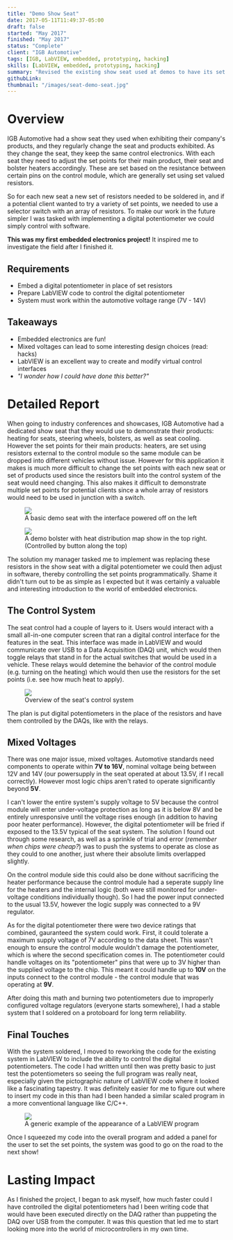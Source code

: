 ```yaml
---
title: "Demo Show Seat"
date: 2017-05-11T11:49:37-05:00
draft: false
started: "May 2017"
finished: "May 2017"
status: "Complete"
client: "IGB Automotive"
tags: [IGB, LabVIEW, embedded, prototyping, hacking]
skills: [LabVIEW, embedded, prototyping, hacking]
summary: "Revised the existing show seat used at demos to have its set points easily reconfigured with software. **My first embedded electronics project!**"
githubLink:
thumbnail: "/images/seat-demo-seat.jpg"
---
```


# Overview

IGB Automotive had a show seat they used when exhibiting their company's products, and they regularly change the seat and 
products exhibited. As they change the seat, they keep the same control electronics. With each seat they need to adjust the 
set points for their main product, their seat and bolster heaters accordingly. These are set based on the resistance between 
certain pins on the control module, which are generally set using set valued resistors.

So for each new seat a new set of resistors needed to be soldered in, and if a potential client wanted to try a variety of 
set points, we needed to use a selector switch with an array of resistors. To make our work in the future simpler I was 
tasked with implementing a digital potentiometer we could simply control with software.

**This was my first embedded electronics project!** It inspired me to investigate the field after I finished it.

## Requirements

- Embed a digital potentiometer in place of set resistors
- Prepare LabVIEW code to control the digital potentiometer
- System must work within the automotive voltage range (7V - 14V)

## Takeaways

- Embedded electronics are fun!
- Mixed voltages can lead to some interesting design choices (read: hacks)
- LabVIEW is an excellent way to create and modify virtual control interfaces
- *"I wonder how I could have done this better?"*

# Detailed Report

When going to industry conferences and showcases, IGB Automotive had a dedicated show seat that they would use to demonstrate 
their products: heating for seats, steering wheels, bolsters, as well as seat cooling. However the set points for their main 
products: heaters, are set using resistors external to the control module so the same module can be dropped into different 
vehicles without issue. However for this application it makes is much more difficult to change the set points with each new 
seat or set of products used since the resistors built into the control system of the seat would need changing. This also 
makes it difficult to demonstrate multiple set points for potential clients since a whole array of resistors would need to 
be used in junction with a switch. 

<figure>
<img src="/images/seat-demo-seat.jpg">
<figcaption>A basic demo seat with the interface powered off on the left</figcaption>
</figure>

<figure>
<img src="/images/seat-demo-bolster.jpg">
<figcaption>A demo bolster with heat distribution map show in the top right. (Controlled by button along the top)</figcaption>
</figure>

The solution my manager tasked me to implement was replacing these resistors in the show seat with a digital potentiometer we 
could then adjust in software, thereby controlling the set points programmatically. Shame it didn't turn out to be as simple 
as I expected but it was certainly a valuable and interesting introduction to the world of embedded electronics.

## The Control System

The seat control had a couple of layers to it. Users would interact with a small all-in-one computer screen that ran a digital 
control interface for the features in the seat. This interface was made in LabVIEW and would communicate over USB to a Data 
Acquisition (DAQ) unit, which would then toggle relays that stand in for the actual switches that would be used in a vehicle. 
These relays would detemine the behavior of the control module (e.g. turning on the heating) which would then use the resistors 
for the set points (i.e. see how much heat to apply).

<figure>
<img src="/images/seat-flow.png">
<figcaption>Overview of the seat's control system</figcaption>
</figure>

The plan is put digital potentiometers in the place of the resistors and have them controlled by the DAQs, like with the relays.

## Mixed Voltages

There was one major issue, mixed voltages. Automotive standards need components to operate within **7V to 16V**, nominal voltage 
being between 12V and 14V (our powersupply in the seat operated at about 13.5V, if I recall correctly). However most logic chips 
aren't rated to operate significantly beyond **5V**. 

I can't lower the entire system's supply voltage to 5V because the control module will enter under-voltage protection as long as 
it is below 8V and be entirely unresponsive until the voltage rises enough (in addition to having poor heater performance). 
However, the digital potentiometer will be fried if exposed to the 13.5V typical of the seat system. The solution I found out 
through some research, as well as a sprinkle of trial and error (*remember when chips were cheap?*) was to push the systems to 
operate as close as they could to one another, just where their absolute limits overlapped slightly.

On the control module side this could also be done without sacrificing the heater performance because the control module had a 
seperate supply line for the heaters and the internal logic (both were still monitored for under-voltage conditions individually 
though). So I had the power input connected to the usual 13.5V, however the logic supply was connected to a 9V regulator.

As for the digital potentiometer there were two device ratings that combined, gauranteed the system could work. First, it could 
tolerate a maximum supply voltage of 7V according to the data sheet. This wasn't enough to ensure the control module wouldn't 
damage the potentiometer, which is where the second specification comes in. The potentiometer could handle voltages on its 
"potentiometer" pins that were up to 3V higher than the supplied voltage to the chip. This meant it could handle up to **10V** on 
the inputs connect to the control module - the control module that was operating at **9V**.

After doing this math and burning two potentiometers due to improperly configured voltage regulators (everyone starts somewhere), 
I had a stable system that I soldered on a protoboard for long term reliability.

## Final Touches

With the system soldered, I moved to reworking the code for the existing system in LabVIEW to include the ability to control the 
digital potentiometers. The code I had written until then was pretty basic to just test the potentiometers so seeing the full 
program was really neat, especially given the pictographic nature of LabVIEW code where it looked like a fascinating tapestry. 
It was definitely easier for me to figure out where to insert my code in this than had I been handed a similar scaled program in 
a more conventional language like C/C++.

<figure>
<img src="/images/seat-labview-example.png">
<figcaption>A generic example of the appearance of a LabVIEW program</figcaption>
</figure>

Once I squeezed my code into the overall program and added a panel for the user to set the set points, the system was good to go 
on the road to the next show!

# Lasting Impact

As I finished the project, I began to ask myself, how much faster could I have controlled the digital potentiometers had I been 
writing code that would have been executed directly on the DAQ rather than puppeting the DAQ over USB from the computer. It was 
this question that led me to start looking more into the world of microcontrollers in my own time.
